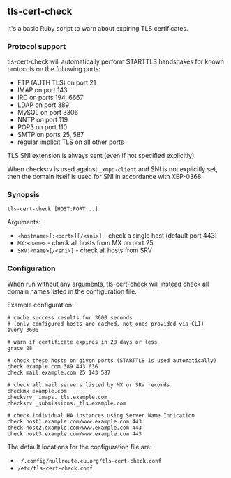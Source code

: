 ## tls-cert-check

It's a basic Ruby script to warn about expiring TLS certificates.

### Protocol support

tls-cert-check will automatically perform STARTTLS handshakes for known
protocols on the following ports:

  - FTP (AUTH TLS) on port 21
  - IMAP on port 143
  - IRC on ports 194, 6667
  - LDAP on port 389
  - MySQL on port 3306
  - NNTP on port 119
  - POP3 on port 110
  - SMTP on ports 25, 587
  - regular implicit TLS on all other ports

TLS SNI extension is always sent (even if not specified explicitly).

When checksrv is used against `_xmpp-client` and SNI is not explicitly set,
then the domain itself is used for SNI in accordance with XEP-0368.

### Synopsis

    tls-cert-check [HOST:PORT...]

Arguments:

  - `<hostname>[:<port>][/<sni>]` - check a single host (default port 443)
  - `MX:<name>` - check all hosts from MX on port 25
  - `SRV:<name>[/<sni>]` - check all hosts from SRV

### Configuration

When run without any arguments, tls-cert-check will instead check all domain
names listed in the configuration file.

Example configuration:

    # cache success results for 3600 seconds
    # (only configured hosts are cached, not ones provided via CLI)
    every 3600

    # warn if certificate expires in 28 days or less
    grace 28

    # check these hosts on given ports (STARTTLS is used automatically)
    check example.com 389 443 636
    check mail.example.com 25 143 587

    # check all mail servers listed by MX or SRV records
    checkmx example.com
    checksrv _imaps._tls.example.com
    checksrv _submissions._tls.example.com

    # check individual HA instances using Server Name Indication
    check host1.example.com/www.example.com 443
    check host2.example.com/www.example.com 443
    check host3.example.com/www.example.com 443

The default locations for the configuration file are:

  - `~/.config/nullroute.eu.org/tls-cert-check.conf`
  - `/etc/tls-cert-check.conf`

